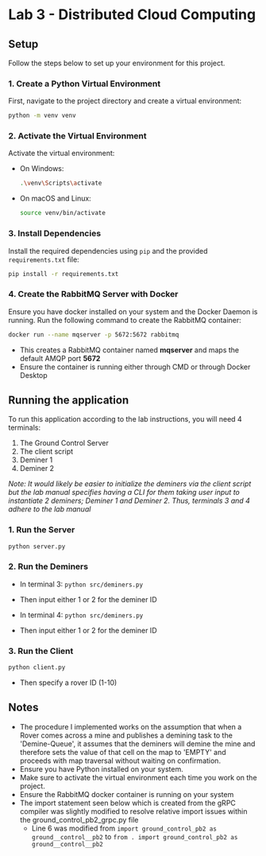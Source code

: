 # Lab 3 - Distributed Cloud Computing

## Setup

Follow the steps below to set up your environment for this project.

### 1. Create a Python Virtual Environment

First, navigate to the project directory and create a virtual environment:

```sh
python -m venv venv
```

### 2. Activate the Virtual Environment

Activate the virtual environment:

- On Windows:
    ```sh
    .\venv\Scripts\activate
    ```
- On macOS and Linux:
    ```sh
    source venv/bin/activate
    ```

### 3. Install Dependencies

Install the required dependencies using `pip` and the provided `requirements.txt` file:

```sh
pip install -r requirements.txt
```

### 4. Create the RabbitMQ Server with Docker

Ensure you have docker installed on your system and the Docker Daemon is running. Run the following command to create the RabbitMQ container:

```sh
docker run --name mqserver -p 5672:5672 rabbitmq
```
- This creates a RabbitMQ container named **mqserver** and maps the default AMQP port **5672**
- Ensure the container is running either through CMD or through Docker Desktop

## Running the application

To run this application according to the lab instructions, you will need 4 terminals:
1. The Ground Control Server
2. The client script
3. Deminer 1
4. Deminer 2

*Note: It would likely be easier to initialize the deminers via the client script but the lab manual specifies having a CLI for them taking user input to instantiate 2 deminers; Deminer 1 and Deminer 2. Thus, terminals 3 and 4 adhere to the lab manual*

### 1. Run the Server

```sh
python server.py
```

### 2. Run the Deminers

- In terminal 3: `python src/deminers.py`
- Then input either 1 or 2 for the deminer ID

- In terminal 4: ```python src/deminers.py```
- Then input either 1 or 2 for the deminer ID

### 3. Run the Client

```sh
python client.py
```

- Then specify a rover ID (1-10)

## Notes

- The procedure I implemented works on the assumption that when a Rover comes across a mine and publishes a demining task to the 'Demine-Queue', it assumes that the deminers will demine the mine and therefore sets the value of that cell on the map to 'EMPTY' and proceeds with map traversal without waiting on confirmation.
- Ensure you have Python installed on your system.
- Make sure to activate the virtual environment each time you work on the project.
- Ensure the RabbitMQ docker container is running on your system
- The import statement seen below which is created from the gRPC compiler was slightly modified to resolve relative import issues within the ground_control_pb2_grpc.py file
    - Line 6 was modified from `import ground_control_pb2 as ground__control__pb2` to `from . import ground_control_pb2 as ground__control__pb2`